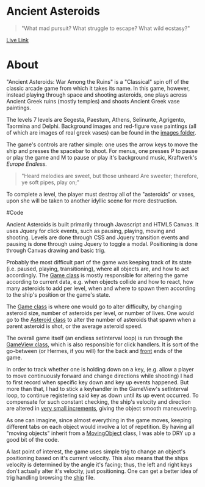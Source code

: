 # Ancient Asteroids

> "What mad pursuit? What struggle to escape?
What wild ecstasy?"


[Live Link][gitlink]

[gitlink]: http://giovanni-da-rumore.github.io/Ancient-Asteroids

# About

"Ancient Asteroids: War Among the Ruins" is a "Classical" spin off of the classic arcade game from which it takes its name.
In this game, however, instead playing through space and shooting asteroids, one plays across
Ancient Greek ruins (mostly temples) and shoots Ancient Greek vase paintings.

The levels 7 levels are Segesta, Paestum, Athens, Selinunte, Agrigento, Taormina and Delphi.
Background images and red-figure vase paintings (all of which are images of real greek vases)
can be found in the [images folder](./images).


The game's controls are rather simple: one uses the arrow keys to move the ship
and presses the spacebar to shoot. For menus, one presses P to pause or play the game and M to pause or play it's background music, Kraftwerk's *Europe Endless.*

> "Heard melodies are sweet, but those unheard
Are sweeter; therefore, ye soft pipes, play on;"

To complete a level, the player must destroy all of the
"asteroids" or vases, upon she will be taken to another idyllic scene for more destruction.

#Code

Ancient Asteroids is built primarily through Javascript and HTML5 Canvas.
It uses Jquery for click events, such as pausing, playing, moving and shooting.
Levels are done through CSS and Jquery transition events and pausing is done through using Jquery to toggle a modal.
Positioning is done through Canvas drawing and basic trig.


Probably the most difficult part of the game was keeping track of its state (i.e. paused, playing, transitioning), where all objects are, and how to act accordingly. The [Game class](./lib/game.js) is mostly responsible for altering the game according to current data, e.g. when objects collide and how to react, how many asteroids to add per level, when and where to spawn them according to the ship's position or the game's state.

The [Game class](./lib/game.js) is where one would go to alter difficulty, by changing asteroid size, number of asteroids per level, or number of lives. One would go to the [Asteroid class](./lib/asteroid.js) to alter the number of asteroids that spawn when a parent asteroid is shot, or the average asteroid speed.


The overall game itself (an endless setInterval loop) is run through the [GameView class](./lib/gameView.js), which is also responsible for click handlers. It is sort of the go-between (or Hermes, if you will) for the back and [front](./index.html) ends of the game.

In order to track whether one is holding down on a key, (e.g. allow a player to move continuously forward and change directions while shooting) I had to first record when specific key down and key up events happened. But more than that, I had to stick a keyhandler in the GameView's setInterval loop, to continue registering said key as down until its up event occurred. To compensate for such constant checking, the ship's velocity and direction are altered in [very small increments](./lib/ship.js), giving the object smooth maneuvering.


As one can imagine, since almost everything in the game moves, keeping different tabs on each object would involve a lot of repetition. By having all "moving objects" inherit from a [MovingObject](./lib/movingObject.js) class, I was able to DRY up a good bit of the code.

A last point of interest, the game uses simple trig to change an object's positioning based on it's
current velocity. This also means that the ships velocity is determined by the angle it's facing; thus, the left and right keys
don't actually alter it's velocity, just positioning. One can get a better idea of trig handling browsing the [ship](./lib/ship.js) file.
